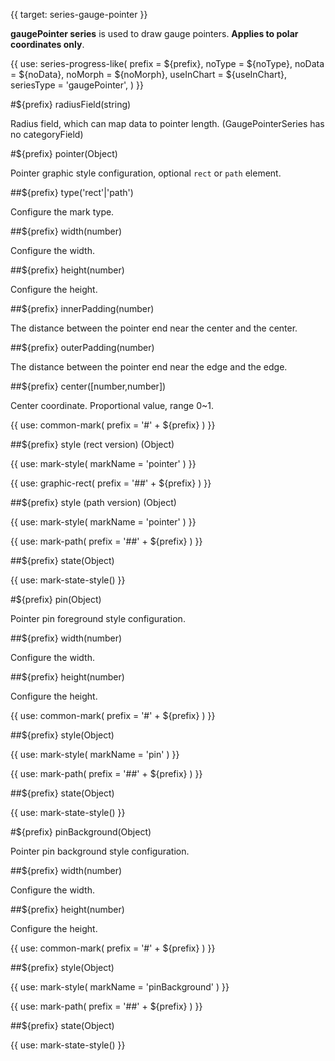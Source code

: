 {{ target: series-gauge-pointer }}

<!-- IGaugePointerSeriesSpec -->

**gaugePointer series** is used to draw gauge pointers. **Applies to polar coordinates only**.

{{ use: series-progress-like(
  prefix = ${prefix},
  noType = ${noType},
  noData = ${noData},
  noMorph = ${noMorph},
  useInChart = ${useInChart},
  seriesType = 'gaugePointer',
) }}

#${prefix} radiusField(string)

Radius field, which can map data to pointer length. (GaugePointerSeries has no categoryField)

#${prefix} pointer(Object)

Pointer graphic style configuration, optional `rect` or `path` element.

##${prefix} type('rect'|'path')

Configure the mark type.

##${prefix} width(number)

Configure the width.

##${prefix} height(number)

Configure the height.

##${prefix} innerPadding(number)

The distance between the pointer end near the center and the center.

##${prefix} outerPadding(number)

The distance between the pointer end near the edge and the edge.

##${prefix} center([number,number])

Center coordinate. Proportional value, range 0~1.

{{ use: common-mark(
  prefix = '#' + ${prefix}
) }}

##${prefix} style (rect version) (Object)

{{ use: mark-style(
  markName = 'pointer'
) }}

{{ use: graphic-rect(
  prefix = '##' + ${prefix}
) }}

##${prefix} style (path version) (Object)

{{ use: mark-style(
  markName = 'pointer'
) }}

{{ use: mark-path(
  prefix = '##' + ${prefix}
) }}

##${prefix} state(Object)

{{ use: mark-state-style() }}

#${prefix} pin(Object)

Pointer pin foreground style configuration.

##${prefix} width(number)

Configure the width.

##${prefix} height(number)

Configure the height.

{{ use: common-mark(
  prefix = '#' + ${prefix}
) }}

##${prefix} style(Object)

{{ use: mark-style(
  markName = 'pin'
) }}

{{ use: mark-path(
  prefix = '##' + ${prefix}
) }}

##${prefix} state(Object)

{{ use: mark-state-style() }}

#${prefix} pinBackground(Object)

Pointer pin background style configuration.

##${prefix} width(number)

Configure the width.

##${prefix} height(number)

Configure the height.

{{ use: common-mark(
  prefix = '#' + ${prefix}
) }}

##${prefix} style(Object)

{{ use: mark-style(
  markName = 'pinBackground'
) }}

{{ use: mark-path(
  prefix = '##' + ${prefix}
) }}

##${prefix} state(Object)

{{ use: mark-state-style() }}
